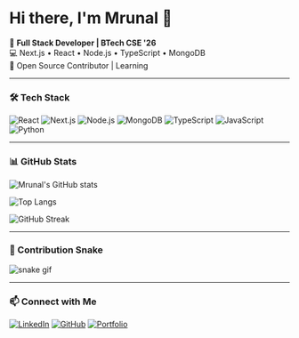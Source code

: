 # Hi there, I'm Mrunal 👋

🚀 **Full Stack Developer | BTech CSE '26**  
💻 Next.js • React • Node.js • TypeScript • MongoDB  
🌱 Open Source Contributor | Learning  

---

### 🛠 Tech Stack
![React](https://img.shields.io/badge/React-20232A?style=for-the-badge&logo=react&logoColor=61DAFB)
![Next.js](https://img.shields.io/badge/Next.js-black?style=for-the-badge&logo=next.js&logoColor=white)
![Node.js](https://img.shields.io/badge/Node.js-43853D?style=for-the-badge&logo=node.js&logoColor=white)
![MongoDB](https://img.shields.io/badge/MongoDB-4EA94B?style=for-the-badge&logo=mongodb&logoColor=white)
![TypeScript](https://img.shields.io/badge/TypeScript-007ACC?style=for-the-badge&logo=typescript&logoColor=white)
![JavaScript](https://img.shields.io/badge/JavaScript-F7DF1E?style=for-the-badge&logo=javascript&logoColor=black)
![Python](https://img.shields.io/badge/Python-3776AB?style=for-the-badge&logo=python&logoColor=white)

---

### 📊 GitHub Stats
![Mrunal's GitHub stats](https://github-readme-stats.vercel.app/api?username=Mrunu2122&show_icons=true&theme=radical)  

![Top Langs](https://github-readme-stats.vercel.app/api/top-langs/?username=Mrunu2122&layout=compact&theme=tokyonight)  

![GitHub Streak](https://streak-stats.demolab.com?user=Mrunu2122&theme=dark&border_radius=4.5)

---

### 🐍 Contribution Snake
![snake gif](https://github.com/Mrunu2122/Mrunu2122/blob/output/github-contribution-grid-snake.svg)

---

### 📫 Connect with Me
[![LinkedIn](https://img.shields.io/badge/LinkedIn-0A66C2?style=for-the-badge&logo=linkedin&logoColor=white)](https://linkedin.com/in/mrunal-soshte-238a372ba)
[![GitHub](https://img.shields.io/badge/GitHub-100000?style=for-the-badge&logo=github&logoColor=white)](https://github.com/Mrunu2122)
[![Portfolio](https://img.shields.io/badge/Portfolio-000000?style=for-the-badge&logo=vercel&logoColor=white)](https://portfolio-mrunal.vercel.app)

